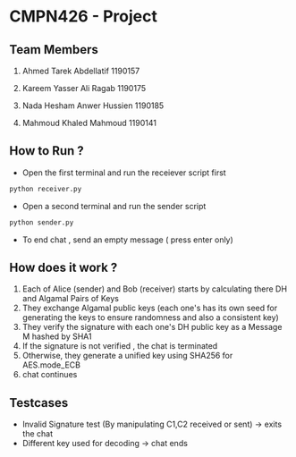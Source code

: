 # CMPN426 - Project

## Team Members

1. Ahmed Tarek Abdellatif 1190157

2. Kareem Yasser Ali Ragab 1190175

3. Nada Hesham Anwer Hussien 1190185

4. Mahmoud Khaled Mahmoud 1190141

## How to Run ?

- Open the first terminal and run the receiever script first

```sh
python receiver.py
```

- Open a second terminal and run the sender script

```sh
python sender.py
```

- To end chat , send an empty message ( press enter only)

## How does it work ?

1. Each of Alice (sender) and Bob (receiver) starts by calculating there DH and Algamal Pairs of Keys
2. They exchange Algamal public keys (each one's has its own seed for generating the keys to ensure randomness and also a consistent key)
3. They verify the signature with each one's DH public key as a Message M hashed by SHA1
4. If the signature is not verified , the chat is terminated
5. Otherwise, they generate a unified key using SHA256 for AES.mode_ECB
6. chat continues

## Testcases

- Invalid Signature test (By manipulating C1,C2 received or sent) -> exits the chat
- Different key used for decoding -> chat ends
